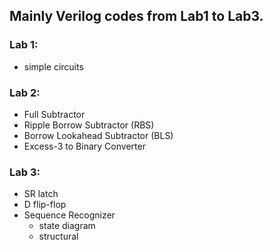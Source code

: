 ## Mainly Verilog codes from Lab1 to Lab3.

### Lab 1: 
* simple circuits

### Lab 2:
* Full Subtractor
* Ripple Borrow Subtractor (RBS)
* Borrow Lookahead Subtractor (BLS) 
* Excess-3 to Binary Converter

### Lab 3:
* SR latch
* D flip-flop
* Sequence Recognizer 
    * state diagram
    * structural